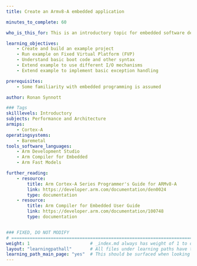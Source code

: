 ```yaml
---
title: Create an Armv8-A embedded application

minutes_to_complete: 60   

who_is_this_for: This is an introductory topic for embedded software developers new to Armv8-A processors and/or the Arm Compiler for Embedded.

learning_objectives: 
    - Create and build an example project
    - Run example on Fixed Virtual Platform (FVP)
    - Understand basic boot code and other syntax
    - Extend example to use different I/O mechanisms
    - Extend example to implement basic exception handling

prerequisites:
    - Some familiarity with embedded programming is assumed

author: Ronan Synnott

### Tags
skilllevels: Introductory
subjects: Performance and Architecture
armips:
    - Cortex-A
operatingsystems:
    - Baremetal
tools_software_languages:
    - Arm Development Studio
    - Arm Compiler for Embedded
    - Arm Fast Models

further_reading:
    - resource:
        title: Arm Cortex-A Series Programmer's Guide for ARMv8-A
        link: https://developer.arm.com/documentation/den0024
        type: documentation
    - resource:
        title: Arm Compiler for Embedded User Guide
        link: https://developer.arm.com/documentation/100748
        type: documentation


### FIXED, DO NOT MODIFY
# ================================================================================
weight: 1                       # _index.md always has weight of 1 to order correctly
layout: "learningpathall"       # All files under learning paths have this same wrapper
learning_path_main_page: "yes"  # This should be surfaced when looking for related content. Only set for _index.md of learning path content.
---
```

